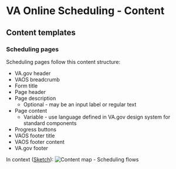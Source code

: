 
# VA Online Scheduling - Content

## Content templates

### Scheduling pages

Scheduling pages follow this content structure:

* VA.gov header
* VAOS breadcrumb
* Form title
* Page header
* Page description
  * Optional - may be an input label or regular text
* Page content
  * Variable - use language defined in VA.gov design system for standard components
* Progress buttons
* VAOS footer title
* VAOS footer content
* VA.gov footer

In context ([Sketch](https://www.sketch.com/s/ccd66412-dd7c-41ba-9528-88892a33af63/v/OnrQbw/a/pagZem0/r/krZ0jZ)): 
![Content map - Scheduling flows](https://user-images.githubusercontent.com/2536801/134048084-4b7944fd-2a06-41e2-83db-d163b9ea0b85.png)

